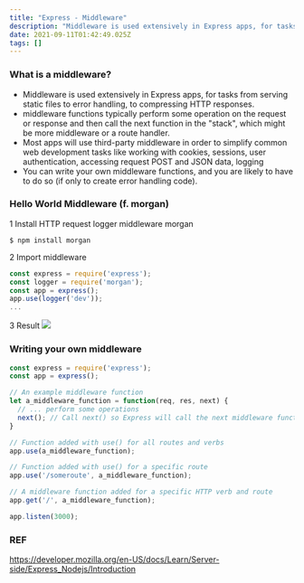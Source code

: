 ```yaml
---
title: "Express - Middleware"
description: "Middleware is used extensively in Express apps, for tasks from serving static files to error handling, to compressing HTTP responses.middleware functi"
date: 2021-09-11T01:42:49.025Z
tags: []
---
```

### What is a middleware?
- Middleware is used extensively in Express apps, for tasks from serving static files to error handling, to compressing HTTP responses.
- middleware functions typically perform some operation on the request or response and then call the next function in the "stack", which might be more middleware or a route handler. 
- Most apps will use third-party middleware in order to simplify common web development tasks like working with cookies, sessions, user authentication, accessing request POST and JSON data, logging
- You can write your own middleware functions, and you are likely to have to do so (if only to create error handling code).

### Hello World Middleware (f. morgan)

1 Install HTTP request logger middleware morgan
```
$ npm install morgan
```
2 Import middleware 
``` js 
const express = require('express');
const logger = require('morgan');
const app = express();
app.use(logger('dev'));
...
```
3 Result
![](/images/e85b0379-e761-420f-8e09-6b9d526080bc-image.png)

### Writing your own middleware
``` js
const express = require('express');
const app = express();

// An example middleware function
let a_middleware_function = function(req, res, next) {
  // ... perform some operations
  next(); // Call next() so Express will call the next middleware function in the chain.
}

// Function added with use() for all routes and verbs
app.use(a_middleware_function);

// Function added with use() for a specific route
app.use('/someroute', a_middleware_function);

// A middleware function added for a specific HTTP verb and route
app.get('/', a_middleware_function);

app.listen(3000);
```

### REF
https://developer.mozilla.org/en-US/docs/Learn/Server-side/Express_Nodejs/Introduction
